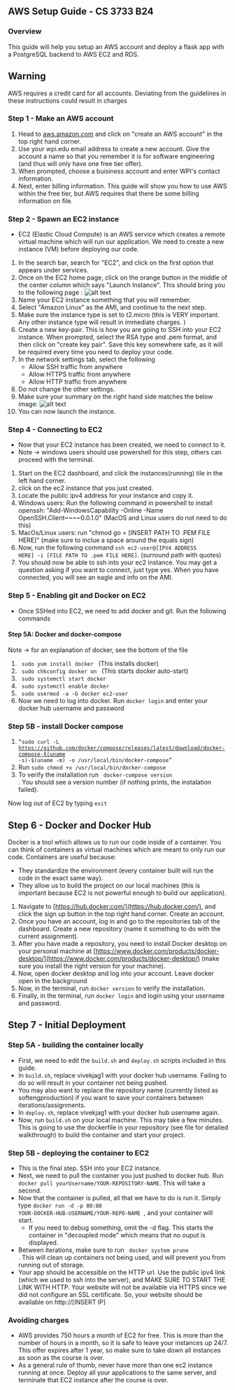 ## AWS Setup Guide - CS 3733 B24 
### Overview
This guide will help you setup an AWS account and deploy a flask app with a PostgreSQL backend to AWS EC2 and RDS. 

## Warning
AWS requires a credit card for all accounts. Deviating from the guidelines in these instructions could result in charges

### Step 1 - Make an AWS account
1. Head to [aws.amazon.com](https://aws.amazon.com) and click on "create an AWS account" in the top right hand corner. 
2. Use your wpi.edu email address to create a new account. Give the account a name so that you remember it is for software engineering (and thus will only have one free tier offer). 
3. When prompted, choose a buisiness account and enter WPI's contact information. 
4. Next, enter billing information. This guide will show you how to use AWS within the free tier, but AWS requires that there be some billing information on file. 

### Step 2 - Spawn an EC2 instance 
- EC2 (Elastic Cloud Compute) is an AWS service which creates a remote virtual machine which will run our application. We need to create a new instance (VM) before deploying our code. 
1. In the search bar, search for "EC2", and click on the first option that appears under services. 
2. Once on the EC2 home page, click on the orange button in the middle of the center column which says "Launch Instance". This should bring you to the following page :
![alt text](image.png)
3. Name your EC2 instance something that you will remember. 
4. Select "Amazon Linux" as the AMI, and continue to the next step. 
5. Make sure the instance type is set to t2.micro (this is VERY important. Any other instance type will result in immediate charges. )
6. Create a new key-pair. This is how you are going to SSH into your EC2 instance. When prompted, select the RSA type and .pem format, and then click on "create key pair". Save this key somewhere safe, as it will be required every time you need to deploy your code. 
7. In the network settings tab, select the following
    - Allow SSH traffic from anywhere
    - Allow HTTPS traffic from anywhere
    - Allow HTTP traffic from anywhere
8. Do not change the other settings. 
9. Make sure your summary on the right hand side matches the below image: 
![alt text](image-1.png)
10. You can now launch the instance. 




### Step 4 - Connecting to EC2
- Now that your EC2 instance has been created, we need to connect to it. 
- Note -> windows users should use powershell for this step, others can proceed with the terminal. 
1. Start on the EC2 dashboard, and click the instances(running) tile in the left hand corner. 
2. click on the ec2 instance that you just created. 
3. Locate the public ipv4 address for your instance and copy it. 
4. Windows users: Run the following command in powershell to install openssh: 
"Add-WindowsCapability -Online -Name OpenSSH.Client~~~~0.0.1.0" (MacOS and Linux users do not need to do this)
5. MacOs/Linux users: run "chmod go = [INSERT PATH TO .PEM FILE HERE]" (make sure to inclue a space around the equals sign)
6. Now, run the following command <code>ssh ec2-user@[IPV4 ADDRESS HERE] -i [FILE PATH TO .pem FILE HERE]</code>.  (surround path with quotes)
7. You should now be able to ssh into your ec2 instance. You may get a question asking if you want to connect, just type yes. When you have connected, you will see an eagle and info on the AMI. 
### Step 5 - Enabling git and Docker on EC2
- Once SSHed into EC2, we need to add docker and git. Run the following commands
#### Step 5A: Docker and docker-compose 
Note -> for an explanation of docker, see the bottom of the file
1. <code> sudo yum install docker </code> (This installs docker)
2. <code> sudo chkconfig docker on </code> (This starts docker auto-start)
3. <code> sudo systemctl start docker </code> 
4. <code> sudo systemctl enable docker </code>
5. <code> sudo usermod -a -G docker ec2-user </code>
6. Now we need to log into docker. Run <code>docker login</code> and enter your docker hub username and password

### Step 5B - install Docker compose

1. <code>“sudo curl -L
https://github.com/docker/compose/releases/latest/download/docker-compose-$(uname
-s)-$(uname -m) -o /usr/local/bin/docker-compose”</code>
2. Run <code>sudo chmod +x /usr/local/bin/docker-compose</code>
3. To verify the installation run <code> docker-compose version </code>. You should see a version number (if nothing prints, the instalation failed). 

Now log out of EC2 by typing <code>exit</code>

## Step 6 - Docker and Docker Hub
Docker is a tool which allows us to run our code inside of a container. You can think of containers as virtual machines which are meant to only run our code. Containers are useful because: 
- They standardize the environment (every container built will run the code in the exact same way). 
- They allow us to build the project on our local machines (this is important because EC2 is not powerful enough to build our application). 
1. Navigate to [https://hub.docker.com/](https://hub.docker.com/), and click the sign up button in the top right hand corner. Create an account. 
2. Once you have an account, log in and go to the repositories tab of the dashboard. Create a new repository (name it something to do with the current assignment). 
3. After you have made a repository, you need to install Docker desktop on your personal machine at [https://www.docker.com/products/docker-desktop/](https://www.docker.com/products/docker-desktop/) (make sure you install the right version for your machine). 
4. Now, open docker desktop and log into your account. Leave docker open in the background
5. Now, in the terminal, run  <code>docker version</code> to verify the installation. 
6. Finally, in the terminal, run <code>docker login</code> and login using your username and password. 

## Step 7 - Initial Deployment
### Step 5A - building the container locally
- First, we need to edit the <code>build.sh</code> and <code>deploy.sh</code> scripts included in this guide. 
- In <code>build.sh</code>, replace vivekjag1 with your docker hub username. Failing to do so will result in your container not being pushed. 
- You may also want to replace the repository name (currently listed as softengproduction) if you want to save your containers between iterations/assignments. 
- In <code>deploy.sh</code>, replace vivekjag1 with your docker hub username again. 
- Now, run <code>build.sh</code> on your local machine. This may take a few minutes. This is going to use the dockerfile in your repository (see file for detailed walkthrough) to build the container and start your project. 
### Step 5B - deploying the container to EC2
- This is the final step. SSH into your EC2 instance. 
- Next, we need to pull the container you just pushed to docker hub. Run <code>docker pull yourUsername/YOUR-REPOSITORY-NAME</code>. This will take a second. 
- Now that the container is pulled, all that we have to do is run it. Simply type <code>docker run -d -p 80:80 YOUR-DOCKER-HUB-USERNAME/YOUR-REPO-NAME </code>, and your container will start. 
    - If you need to debug something, omit the -d flag. This starts the container in "decoupled mode" which means that no ouput is displayed. 
- Between iterations, make sure to run <code> docker system prune </code>. This will clean up containers not being used, and will prevent you from running out of storage.
- Your app should be accessible on the HTTP url. Use the public ipv4 link (which we used to ssh into the server), and MAKE SURE TO START THE LINK WITH HTTP. Your website will not be available via HTTPS since we did not configure an SSL certificate. So, your website should be available on http://[INSERT IP]
### Avoiding charges
- AWS provides 750 hours a month of EC2 for free. This is more than the number of hours in a month, so it is safe to leave your instances up 24/7. This offer expires after 1 year, so make sure to take down all instances as soon as the course is over. 
- As a general rule of thumb, never have more than one ec2 instance running at once. Deploy all your applications to the same server, and terminate that EC2 instance after the course is over. 


